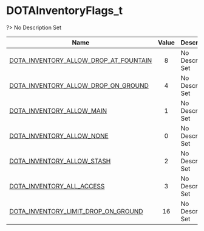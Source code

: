 # DOTAInventoryFlags_t
?> No Description Set

Name|Value|Description|Client
--|:--:|--|:--:
[DOTA_INVENTORY_ALLOW_DROP_AT_FOUNTAIN](Constants/DOTAInventoryFlags_t/DOTA_INVENTORY_ALLOW_DROP_AT_FOUNTAIN)|8|No Description Set|✖
[DOTA_INVENTORY_ALLOW_DROP_ON_GROUND](Constants/DOTAInventoryFlags_t/DOTA_INVENTORY_ALLOW_DROP_ON_GROUND)|4|No Description Set|✖
[DOTA_INVENTORY_ALLOW_MAIN](Constants/DOTAInventoryFlags_t/DOTA_INVENTORY_ALLOW_MAIN)|1|No Description Set|✖
[DOTA_INVENTORY_ALLOW_NONE](Constants/DOTAInventoryFlags_t/DOTA_INVENTORY_ALLOW_NONE)|0|No Description Set|✖
[DOTA_INVENTORY_ALLOW_STASH](Constants/DOTAInventoryFlags_t/DOTA_INVENTORY_ALLOW_STASH)|2|No Description Set|✖
[DOTA_INVENTORY_ALL_ACCESS](Constants/DOTAInventoryFlags_t/DOTA_INVENTORY_ALL_ACCESS)|3|No Description Set|✖
[DOTA_INVENTORY_LIMIT_DROP_ON_GROUND](Constants/DOTAInventoryFlags_t/DOTA_INVENTORY_LIMIT_DROP_ON_GROUND)|16|No Description Set|✖
